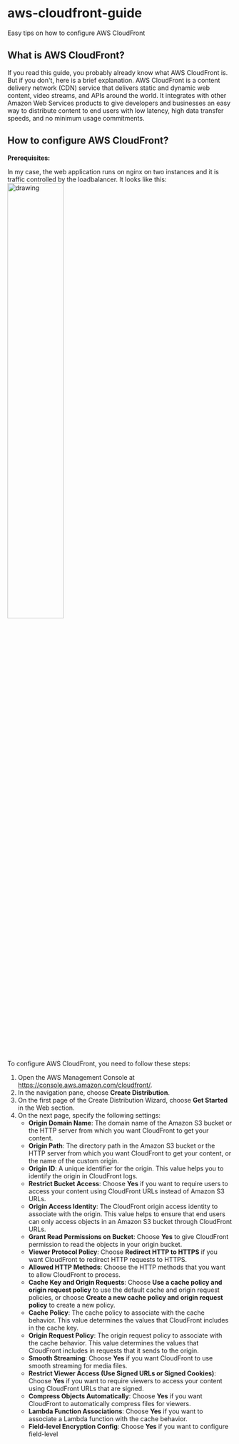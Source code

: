 # aws-cloudfront-guide
Easy tips on how to configure AWS CloudFront

## What is AWS CloudFront?
If you read this guide, you probably already know what AWS CloudFront is. But if you don't, here is a brief explanation. AWS CloudFront is a content delivery network (CDN) service that delivers static and dynamic web content, video streams, and APIs around the world. It integrates with other Amazon Web Services products to give developers and businesses an easy way to distribute content to end users with low latency, high data transfer speeds, and no minimum usage commitments.

## How to configure AWS CloudFront?

**Prerequisites:**

In my case, the web application runs on nginx on two instances and it is traffic controlled by the loadbalancer. It looks like this:
<img src="https://i.imgur.com/1ry7UKZ.png" alt="drawing" width="50%"/></img>










To configure AWS CloudFront, you need to follow these steps:

1. Open the AWS Management Console at https://console.aws.amazon.com/cloudfront/.
2. In the navigation pane, choose **Create Distribution**.
3. On the first page of the Create Distribution Wizard, choose **Get Started** in the Web section.
4. On the next page, specify the following settings:
   - **Origin Domain Name**: The domain name of the Amazon S3 bucket or the HTTP server from which you want CloudFront to get your content.
   - **Origin Path**: The directory path in the Amazon S3 bucket or the HTTP server from which you want CloudFront to get your content, or the name of the custom origin.
   - **Origin ID**: A unique identifier for the origin. This value helps you to identify the origin in CloudFront logs.
   - **Restrict Bucket Access**: Choose **Yes** if you want to require users to access your content using CloudFront URLs instead of Amazon S3 URLs.
   - **Origin Access Identity**: The CloudFront origin access identity to associate with the origin. This value helps to ensure that end users can only access objects in an Amazon S3 bucket through CloudFront URLs.
   - **Grant Read Permissions on Bucket**: Choose **Yes** to give CloudFront permission to read the objects in your origin bucket.
   - **Viewer Protocol Policy**: Choose **Redirect HTTP to HTTPS** if you want CloudFront to redirect HTTP requests to HTTPS.
   - **Allowed HTTP Methods**: Choose the HTTP methods that you want to allow CloudFront to process.
   - **Cache Key and Origin Requests**: Choose **Use a cache policy and origin request policy** to use the default cache and origin request policies, or choose **Create a new cache policy and origin request policy** to create a new policy.
   - **Cache Policy**: The cache policy to associate with the cache behavior. This value determines the values that CloudFront includes in the cache key.
   - **Origin Request Policy**: The origin request policy to associate with the cache behavior. This value determines the values that CloudFront includes in requests that it sends to the origin.
   - **Smooth Streaming**: Choose **Yes** if you want CloudFront to use smooth streaming for media files.
   - **Restrict Viewer Access (Use Signed URLs or Signed Cookies)**: Choose **Yes** if you want to require viewers to access your content using CloudFront URLs that are signed.
   - **Compress Objects Automatically**: Choose **Yes** if you want CloudFront to automatically compress files for viewers.
   - **Lambda Function Associations**: Choose **Yes** if you want to associate a Lambda function with the cache behavior.
   - **Field-level Encryption Config**: Choose **Yes** if you want to configure field-level
